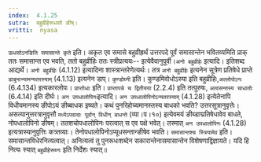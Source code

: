 ```yaml
---
index:  4.1.25
sutra:  बहुव्रीहेरूधसो ङीष्।
vritti:  nyasa
---
```


`ऊधसोऽनङिति समासान्ते कृते` इति। अकृत एव समासे बहुव्रीह्रर्थं उत्तरपदे पूर्वं समासान्तेन भवितव्यमिति प्राक् ततः समासान्त एव भवति, ततो बहुव्रीहिः ततः स्त्रीप्रत्ययः-- इत्येवैवानुपूर्वी।`अनो बहुव्रीहेः` इत्यादि। इतिशब्द आद्यर्थे। `अनो बहुव्रीहेः` (4.1.12) इत्यादिना शास्त्रान्तरेणेत्यर्थः। तत्र `अनो बहुव्रीहेः` इत्यनेन सूत्रेण प्रतिषेधे प्राप्ते `डाबुभाभ्यामन्यतरस्याम्` (4.1.13) इत्यनेन डाप्। `कुण्डोघ्नी` इति। कुण्डमिवोधोऽस्या इति बहुव्रीहिः,`अल्लोपोऽनः` (6.4.134) इत्यकारलोपः।
`प्राप्तोधाः` इति। `प्राप्तापन्ने च द्वितीयया` (2.2.4) इति तत्पुरुषः, `अत्वसन्तस्य चाधातोः` (6.4.14) इति दीर्घः।
`अन उपधालोपिनः`इत्यादि। `अन उपधालोपिनोऽन्यतरस्याम्` (4.1.28) इत्येतेनापि विधीयमानस्य ङीपोऽयं ङीब्बाधक इष्यते। कथं पुनरिहोच्यमानस्तस्य बाधको भवति? उत्तरसूत्रानुवृत्तेः। असत्यानुत्तरत्रानुवृत्तौ `मध्येऽपवादाः पूर्वान् विधीन् बाधन्ते` (व्या।प।१०) इत्येवमयं ङीब्डाप्प्रतिषेधावेव बाधते, नोपधालोपिनो ङीषम्। ततशचोपधालोपिनः परत्वात् स एव पक्षे भवेत्। तस्मात् `अन उपधालोपिनः` (4.1.28) इत्यत्रास्यानुवृत्तिः कत्र्तव्याः। तेनोपधालोपिनोऽप्यूधसन्तान्ङीषेव भवति। `समासान्तश्च स्त्रियामेव` इति। समासान्तविधेरनित्यत्वात्। अनित्यत्वं तु पुनरूधःशब्देन सकारान्तेनासमासान्तेन विशेषणाद्विज्ञायते। यदि हि नित्यः स्यात् `बहुव्रीहेरूघ्नः` इति निर्देशः स्यात्॥
